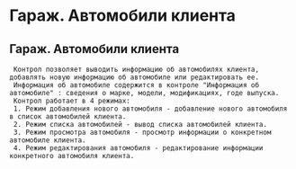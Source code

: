 ﻿---
description: 2.4.7
---
# Гараж. Автомобили клиента
## Гараж. Автомобили клиента
     Контрол позволяет выводить информацию об автомобилях клиента, добавлять новую информацию об автомобиле или редактировать ее.
     Информация об автомобиле содержится в контроле "Информация об автомобиле" : сведения о марке, модели, модификациях, годе выпуска.
     Контрол работает в 4 режимах:
     1. Режим добавления нового автомобиля - добавление нового автомобиля в список автомобилей клиента.
     2. Режим списка автомобилей - вывод списка автомобилей клиента.
     3. Режим просмотра автомобиля - просмотр информации о конкретном автомобиле клиента.
     4. Режим редактирования автомобиля - редактирование информации конкретного автомобиля клиента.
